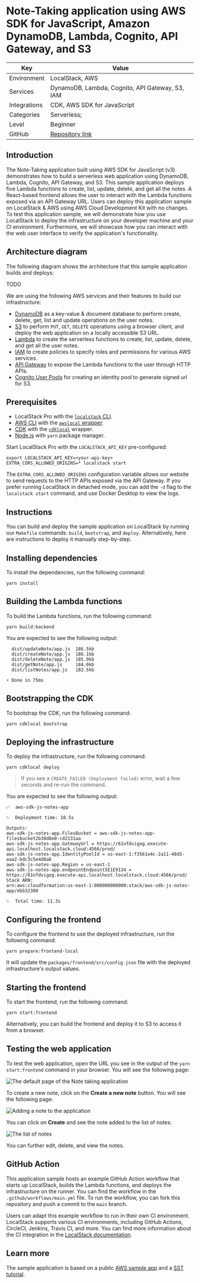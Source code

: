 # Note-Taking application using AWS SDK for JavaScript, Amazon DynamoDB, Lambda, Cognito, API Gateway, and S3

| Key          | Value                                                                 |
| ------------ | --------------------------------------------------------------------- |
| Environment  | LocalStack, AWS                                                       |
| Services     | DynamoDB, Lambda, Cognito, API Gateway, S3, IAM                       |
| Integrations | CDK, AWS SDK for JavaScript                                           |
| Categories   | Serverless;                                                           |
| Level        | Beginner                                                              |
| GitHub       | [Repository link](https://github.com/localstack/aws-sdk-js-notes-app) |

## Introduction

The Note-Taking application built using AWS SDK for JavaScript (v3) demonstrates how to build a serverless web application using DynamoDB, Lambda, Cognito, API Gateway, and S3. This sample application deploys five Lambda functions to create, list, update, delete, and get all the notes. A React-based frontend allows the user to interact with the Lambda functions exposed via an API Gateway URL. Users can deploy this application sample on LocalStack & AWS using AWS Cloud Development Kit with no changes. To test this application sample, we will demonstrate how you use LocalStack to deploy the infrastructure on your developer machine and your CI environment. Furthermore, we will showcase how you can interact with the web user interface to verify the application's functionality.

## Architecture diagram

The following diagram shows the architecture that this sample application builds and deploys:

TODO

We are using the following AWS services and their features to build our infrastructure:

- [DynamoDB](https://docs.localstack.cloud/user-guide/aws/dynamodb/) as a key-value & document database to perform create, delete, get, list and update operations on the user notes.
- [S3](https://docs.localstack.cloud/user-guide/aws/s3/) to perform `PUT`, `GET`, `DELETE` operations using a browser client, and deploy the web application on a locally accessible S3 URL.
- [Lambda](https://docs.localstack.cloud/user-guide/aws/lambda/) to create the serverless functions to create, list, update, delete, and get all the user notes.
- [IAM](https://docs.localstack.cloud/user-guide/aws/iam/) to create policies to specify roles and permissions for various AWS services.
- [API Gateway](https://docs.localstack.cloud/user-guide/aws/apigatewayv2/) to expose the Lambda functions to the user through HTTP APIs.
- [Cognito User Pools](https://docs.localstack.cloud/user-guide/aws/cognito/) for creating an identity pool to generate signed url for S3.

## Prerequisites

- LocalStack Pro with the [`localstack` CLI](https://docs.localstack.cloud/getting-started/installation/#localstack-cli).
- [AWS CLI](https://docs.localstack.cloud/user-guide/integrations/aws-cli/) with the [`awslocal` wrapper](https://docs.localstack.cloud/user-guide/integrations/aws-cli/#localstack-aws-cli-awslocal).
- [CDK](https://docs.localstack.cloud/user-guide/integrations/aws-cdk/) with the [`cdklocal`](https://www.npmjs.com/package/aws-cdk-local) wrapper.
- [Node.js](https://nodejs.org/en/download/) with `yarn` package manager.

Start LocalStack Pro with the `LOCALSTACK_API_KEY` pre-configured:

```shell
export LOCALSTACK_API_KEY=<your-api-key>
EXTRA_CORS_ALLOWED_ORIGINS=* localstack start
```

The `EXTRA_CORS_ALLOWED_ORIGINS` configuration variable allows our website to send requests to the HTTP APIs exposed via the API Gateway. If you prefer running LocalStack in detached mode, you can add the `-d` flag to the `localstack start` command, and use Docker Desktop to view the logs.

## Instructions

You can build and deploy the sample application on LocalStack by running our `Makefile` commands: `build`, `bootstrap`, and `deploy`. Alternatively, here are instructions to deploy it manually step-by-step.

## Installing dependencies

To install the dependencies, run the following command:

```shell
yarn install
```

## Building the Lambda functions

To build the Lambda functions, run the following command:

```shell
yarn build:backend
```

You are expected to see the following output:

```shell
  dist/updateNote/app.js  186.5kb
  dist/createNote/app.js  186.1kb
  dist/deleteNote/app.js  185.9kb
  dist/getNote/app.js     184.0kb
  dist/listNotes/app.js   182.5kb

⚡ Done in 75ms
```

## Bootstrapping the CDK

To bootstrap the CDK, run the following command:

```shell
yarn cdklocal bootstrap
```

## Deploying the infrastructure

To deploy the infrastructure, run the following command:

```shell
yarn cdklocal deploy
```

> If you see a `CREATE_FAILED (Deployment failed)` error, wait a few seconds and re-run the command.

You are expected to see the following output:

```shell
✅  aws-sdk-js-notes-app

✨  Deployment time: 10.5s

Outputs:
aws-sdk-js-notes-app.FilesBucket = aws-sdk-js-notes-app-filesbucket2b30d8e0-cd2131aa
aws-sdk-js-notes-app.GatewayUrl = https://61nfdvigog.execute-api.localhost.localstack.cloud:4566/prod/
aws-sdk-js-notes-app.IdentityPoolId = us-east-1:f3561e4c-2a11-48d5-aaa2-bdc3c5e4d8a6
aws-sdk-js-notes-app.Region = us-east-1
aws-sdk-js-notes-app.endpointEndpoint5E1E9134 = https://61nfdvigog.execute-api.localhost.localstack.cloud:4566/prod/
Stack ARN:
arn:aws:cloudformation:us-east-1:000000000000:stack/aws-sdk-js-notes-app/ebb32380

✨  Total time: 11.3s
```

## Configuring the frontend

To configure the frontend to use the deployed infrastructure, run the following command:

```shell
yarn prepare:frontend-local
```

It will update the `packages/frontend/src/config.json` file with the deployed infrastructure's output values.

## Starting the frontend

To start the frontend, run the following command:

```shell
yarn start:frontend
```

Alternatively, you can build the frontend and deploy it to S3 to access it from a browser.

## Testing the web application

To test the web application, open the URL you see in the output of the `yarn start:frontend` command in your browser. You will see the following page:

![The default page of the Note taking application](images/note-taking-application-default-page.png)

To create a new note, click on the **Create a new note** button. You will see the following page:

![Adding a note to the application](images/note-taking-application-adding-notes.png)

You can click on **Create** and see the note added to the list of notes:

![The list of notes](images/note-taking-application-list-of-notes.png)

You can further edit, delete, and view the notes.

## GitHub Action

This application sample hosts an example GitHub Action workflow that starts up LocalStack, builds the Lambda functions, and deploys the infrastructure on the runner. You can find the workflow in the `.github/workflows/main.yml` file. To run the workflow, you can fork this repository and push a commit to the `main` branch.

Users can adapt this example workflow to run in their own CI environment. LocalStack supports various CI environments, including GitHub Actions, CircleCI, Jenkins, Travis CI, and more. You can find more information about the CI integration in the [LocalStack documentation](https://docs.localstack.cloud/user-guide/ci/).

## Learn more

The sample application is based on a public [AWS sample app](https://github.com/aws-samples/ecs-apigateway-sample) and a [SST tutorial](https://github.com/serverless-stack/demo-notes-app).
